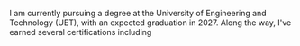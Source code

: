 I am currently pursuing a degree at the University of Engineering and Technology (UET), with an expected graduation in 2027. Along the way, I've earned several certifications including